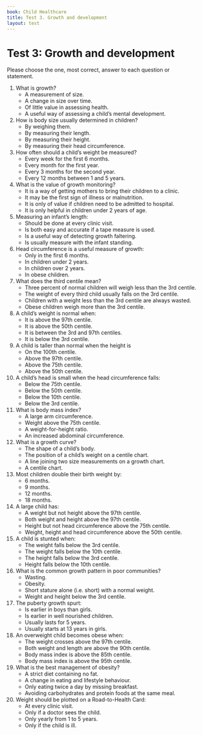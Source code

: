 ```yaml
---
book: Child Healthcare
title: Test 3. Growth and development
layout: test
---
```


# Test 3: Growth and development

Please choose the one, most correct, answer to each question or statement.

1.	What is growth?
	*	A measurement of size.
	*	A change in size over time.
	*	Of little value in assessing health.
	*	A useful way of assessing a child’s mental development.
2.	How is body size usually determined in children?
	*	By weighing them.
	*	By measuring their length.
	*	By measuring their height.
	*	By measuring their head circumference.
3.	How often should a child’s weight be measured?
	*	Every week for the first 6 months.
	*	Every month for the first year.
	*	Every 3 months for the second year.
	*	Every 12 months between 1 and 5 years.
4.	What is the value of growth monitoring?
	*	It is a way of getting mothers to bring their children to a clinic.
	*	It may be the first sign of illness or malnutrition.
	*	It is only of value if children need to be admitted to hospital.
	*	It is only helpful in children under 2 years of age.
5.	Measuring an infant’s length:
	*	Should be done at every clinic visit.
	*	Is both easy and accurate if a tape measure is used.
	*	Is a useful way of detecting growth faltering.
	*	Is usually measure with the infant standing.
6.	Head circumference is a useful measure of growth:
	*	Only in the first 6 months.
	*	In children under 2 years.
	*	In children over 2 years.
	*	In obese children.
7.	What does the third centile mean?
	*	Three percent of normal children will weigh less than the 3rd centile.
	*	The weight of every third child usually falls on the 3rd centile.
	*	Children with a weight less than the 3rd centile are always wasted.
	*	Obese children weigh more than the 3rd centile.
8.	A child’s weight is normal when:
	*	It is above the 97th centile.
	*	It is above the 50th centile.
	*	It is between the 3rd and 97th centiles.
	*	It is below the 3rd centile.
9.	A child is taller than normal when the height is
	*	On the 100th centile.
	*	Above the 97th centile.
	*	Above the 75th centile.
	*	Above the 50th centile.
10.	A child’s head is small when the head circumference falls:
	*	Below the 75th centile.
	*	Below the 50th centile.
	*	Below the 10th centile.
	*	Below the 3rd centile.
11.	What is body mass index?
	*	A large arm circumference.
	*	Weight above the 75th centile.
	*	A weight-for-height ratio.
	*	An increased abdominal circumference.
12.	What is a growth curve?
	*	The shape of a child’s body.
	*	The position of a child’s weight on a centile chart.
	*	A line joining two size measurements on a growth chart.
	*	A centile chart.
13.	Most children double their birth weight by:
	*	6 months.
	*	9 months.
	*	12 months.
	*	18 months.
14.	A large child has:
	*	A weight but not height above the 97th centile.
	*	Both weight and height above the 97th centile.
	*	Height but not head circumference above the 75th centile.
	*	Weight, height and head circumference above the 50th centile.
15.	A child is stunted when:
	*	The weight falls below the 3rd centile.
	*	The weight falls below the 10th centile.
	*	The height falls below the 3rd centile.
	*	Height falls below the 10th centile.
16.	What is the common growth pattern in poor communities?
	*	Wasting.
	*	Obesity.
	*	Short stature alone (i.e. short) with a normal weight.
	*	Weight and height below the 3rd centile.
17.	The puberty growth spurt:
	*	Is earlier in boys than girls.
	*	Is earlier in well nourished children.
	*	Usually lasts for 5 years.
	*	Usually starts at 13 years in girls.
18.	An overweight child becomes obese when:
	*	The weight crosses above the 97th centile.
	*	Both weight and length are above the 90th centile.
	*	Body mass index is above the 85th centile.
	*	Body mass index is above the 95th centile.
19.	What is the best management of obesity?
	*	A strict diet containing no fat.
	*	A change in eating and lifestyle behaviour.
	*	Only eating twice a day by missing breakfast.
	*	Avoiding carbohydrates and protein foods at the same meal.
20.	Weight should be plotted on a Road-to-Health Card:
	*	At every clinic visit.
	*	Only if a doctor sees the child.
	*	Only yearly from 1 to 5 years.
	*	Only if the child is ill.
